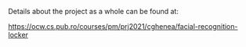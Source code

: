 Details about the project as a whole can be found at:

https://ocw.cs.pub.ro/courses/pm/prj2021/cghenea/facial-recognition-locker
